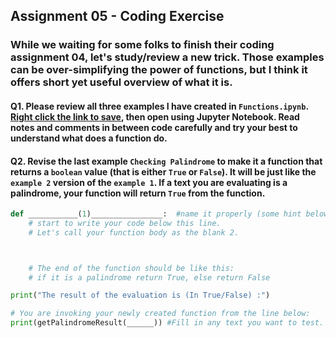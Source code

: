 ## Assignment 05 - Coding Exercise

### While we waiting for some folks to finish their coding assignment 04, let's study/review a new trick. Those examples can be over-simplifying the power of functions, but I think it offers short yet useful overview of what it is.

#### Q1. Please review all three examples I have created in ```Functions.ipynb```. [Right click the link to save](http://www.compsaver.net/downloads/Assignment05_Functions.ipynb), then open using Jupyter Notebook. Read notes and comments in between code carefully and try your best to understand what does a function do.

#### Q2. Revise the last example ```Checking Palindrome``` to make it a function that returns a ```boolean``` value (that is either ```True``` or ```False```). It will be just like the ```example 2``` version of the ```example 1```. If a text you are evaluating is a palindrome, your function will return ```True``` from the function.

```python
def ___________(1)________________:  #name it properly (some hint below)
    # start to write your code below this line.
    # Let's call your function body as the blank 2.



    # The end of the function should be like this: 
    # if it is a palindrome return True, else return False

print("The result of the evaluation is (In True/False) :")

# You are invoking your newly created function from the line below:
print(getPalindromeResult(______)) #Fill in any text you want to test.

```

